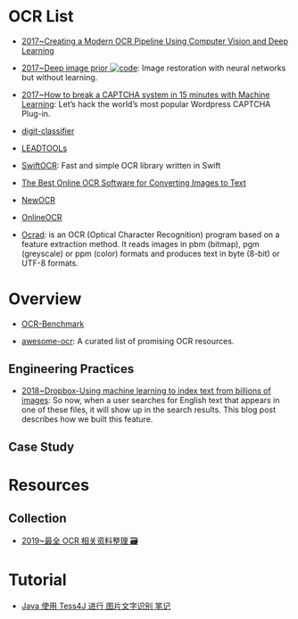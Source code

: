 # OCR List

- [2017~Creating a Modern OCR Pipeline Using Computer Vision and Deep Learning]()

- [2017~Deep image prior ![code](https://ng-tech.icu/assets/code.svg)](https://github.com/DmitryUlyanov/deep-image-prior): Image restoration with neural networks but without learning.

- [2017~How to break a CAPTCHA system in 15 minutes with Machine Learning](https://parg.co/UsP): Let’s hack the world’s most popular Wordpress CAPTCHA Plug-in.

- [digit-classifier](https://github.com/karandesai-96/digit-classifier)

- [LEADTOOLs](http://leadtools.gcpowertools.com.cn/orders/)

- [SwiftOCR](https://github.com/garnele007/SwiftOCR): Fast and simple OCR library written in Swift

- [The Best Online OCR Software for Converting Images to Text](http://blog.a9t9.com/2015/02/ocr-online-converter-review.html)

- [NewOCR](https://www.newocr.com/)

- [OnlineOCR](http://www.onlineocr.net/)

- [Ocrad](http://www.gnu.org/software/ocrad/): is an OCR (Optical Character Recognition) program based on a feature extraction method. It reads images in pbm (bitmap), pgm (greyscale) or ppm (color) formats and produces text in byte (8-bit) or UTF-8 formats.

# Overview

- [OCR-Benchmark](https://github.com/A9T9/OCR-Benchmark)

- [awesome-ocr](https://github.com/wanghaisheng/awesome-ocr): A curated list of promising OCR resources.

## Engineering Practices

- [2018~Dropbox-Using machine learning to index text from billions of images](https://blogs.dropbox.com/tech/2018/10/using-machine-learning-to-index-text-from-billions-of-images/): So now, when a user searches for English text that appears in one of these files, it will show up in the search results. This blog post describes how we built this feature.

## Case Study

# Resources

## Collection

- [2019~最全 OCR 相关资料整理 🗃️](https://mp.weixin.qq.com/s/OXmWLuZR2mzEz7drn4xGDQ)

# Tutorial

- [Java 使用 Tess4J 进行 图片文字识别 笔记](http://my.oschina.net/zhouxiang/blog/161619)
